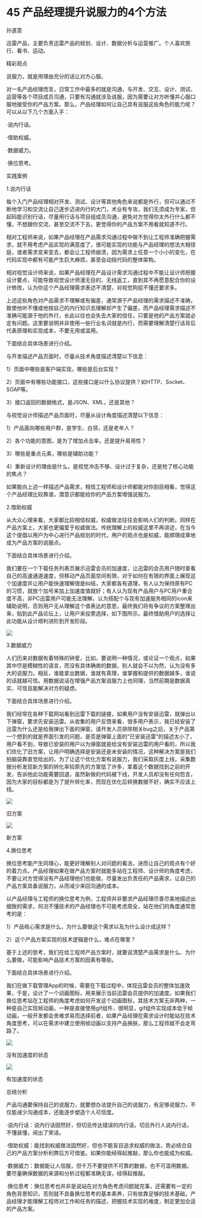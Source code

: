 # 45 产品经理提升说服力的4个方法

孙遂意

迅雷产品，主要负责迅雷产品的规划、设计、数据分析与运营推广。个人喜欢旅行、看书、运动。

精彩观点

说服力，就是用理由充分的话让对方心服。

对一名产品经理而言，日常工作中最多的就是沟通，与开发、交互、设计、测试、运营等各个项目成员沟通，只要有沟通就涉及说服，因为需要让对方听懂并心服口服地接受你的产品方案。那么，产品经理如何让自己具有说服这些角色的能力呢？可以从以下几个方面入手：

·说内行话。

·借助权威。

·数据威力。

·换位思考。

实践案例

1.说内行话

每个入门产品经理相对开发、测试、设计等其他角色来说都是外行，但可以通过不断地学习和交流让自己逐步迈进内行的大门，术业有专攻，我们无须成为专家，但起码能识别行话，尽量用行话与项目组成员沟通，避免对方觉得你太外行什么都不懂，不想跟你交流，甚至交流不下去，更觉得你的产品方案不用看就知道不行。

相对工程师来说，如果产品经理在产品需求沟通过程中做不到让工程师准确把握需求，就不用考虑产品实现的满意度了，很可能实现的功能与产品经理的想法大相径庭，或者需求变来变去，都会让工程师崩溃，因为需求上任意一个小小的变化，在代码实现中都有可能产生巨大麻烦，甚至会动摇代码的整体架构。

相对视觉设计师来说，如果产品经理在产品设计需求沟通过程中不能让设计师把握设计要点，可能导致视觉设计师漫无目的，无线返工，直到其不再愿意配合你的设计修改，认为你这个产品经理需求表述不清楚，对视觉狗屁不懂还要求多。

上述这些角色对产品需求不理解或有偏差，通常源于产品经理的需求描述不准确，致使他听不懂或他按自己的内行知识去理解却产生了偏差，而产品经理需求描述不准确可能源于他的外行，长此以往也会失去大家的信任，只要是他的产品方案就必定有问题。这里要说明并非使用一些行业名词就是内行，而需要理解清楚行话背后代表原理和实现成本，不要无用或滥用。

下面结合具体场景进行介绍。

与开发描述产品页面时，尽量从技术角度描述清楚以下信息：

1）页面中哪些是客户端实现，哪些是后台实现？

2）页面中有哪些功能接口，这些接口是以什么协议提供？如HTTP、Socket、SOAP等。

3）接口返回的数据格式，是JSON、XML，还是其他？

与视觉设计师描述产品页面时，尽量从设计角度描述清楚以下信息：

1）产品面向哪些用户群，是学生、白领，还是老年人？

2）各个功能的意图，是为了增加点击率，还是提升易用性？

3）哪些是重点元素，哪些是辅助功能？

4）重新设计的理由是什么，是视觉冲击不够、设计过于复杂，还是抢了核心功能的焦点？

如果能向上述一样描述产品需求，相信工程师和设计师都能对你刮目相看，觉得这个产品经理比较靠谱，潜意识都能给你的产品方案增强说服力。

2.借助权威

从大众心理来看，大家都比较相信权威，权威做法往往会影响人们的判断。同样在产品方案上，大家也更偏爱于权威做法。传统理解上的权威这里不再讲述，在当今这个提倡以用户为中心进行产品规划的时代，用户的观点也是权威，能顺理成章地成为产品方案的说服点。

下面结合具体场景进行介绍。

我们要在一个下载任务列表页展示迅雷会员的加速度，让迅雷的会员用户随时查看自己的高速通道速度，但移动产品页面空间有限，对于如何在有限的界面上展现这个加速度并让用户能快速理解很是纠结，大家都各有道理，有人认为保持原有PC的习惯，就放个加号来加上加速度值就好；有人认为现有产品用户与PC用户重合度不高，非PC迅雷用户可能无法理解，认为搭配个与现有加速服务相同的icon来辅助说明，否则用户无从理解这个值表达的意思，最终我们将有争议的方案整理出来，贴到此产品论坛上，让用户来投票选择，如下图所示。最终借助用户的选择让此功能从设计顺利进阶到开发阶段。

![](images/image01850_jpeg)

3.数据威力

人们历来对数据有着特殊的钟爱，比如，要说明一种情况，或论证一个观点，如果其中尽是模糊性的语言，而没有具体确凿的数据，别人就会不以为然，认为没有多大的说服力。相反，谁能拿出数据，谁就有真理，谁掌握和提供的数据越多，谁说的话就越可信。用数据说话在增强产品方案说服力上也同理，当然前期是数据真实、可信且能解决对方的疑虑。

下面结合具体场景进行介绍。

我们经常在各种下载网站看到迅雷下载的链接，如果用户没有安装迅雷，就弹出以下弹窗，要求先安装迅雷。从收集的用户反馈来看，很多用户表示，我已经安装了迅雷为什么还是给我弹出下面的弹窗，请开发人员排除相关bug之后，关于产品第一个想到的就是界面引发的问题，是否是弹窗上面的“已安装迅雷”的描述太小了，用户看不到，导致已安装的用户以为弹窗就是给没有安装迅雷的用户看的，所以我们优化了旧方案，让用户明确选择是安装还是未安装的情况，这种解决方案是我们拍脑袋靠直觉给出的，为了让这个优化方案有说服力，我们采取灰度上线，采集数据分析发现新方案的转化率较原先的方案低了许多，拿着这个数据找到之前的开发，告诉他此功能需要回退，虽然新做的代码被下线，开发人员却没有任何怨言，因为大家的目标都是为了提升转化率，而现在优化后转换数据不好，确实不应该上线。

![](images/image01851_jpeg)

旧方案

![](images/image01852_jpeg)

新方案

4.换位思考

换位思考能产生同理心，能更好理解别人对问题的看法，进而让自己的观点有个好的着力点。产品经理如果在做产品方案时就能多站在工程师、设计师的角度考虑，不要让对方觉得没有产品经理他们也能做，尽量发出负责任的产品需求，让自己的产品方案具备说服力，从而减少来回沟通的成本。

以产品经理与工程师的换位思考为例，工程师并非要求产品经理尽善尽美地描述出细致的需求，何况不懂技术的产品经理也不可能考虑周全，站在他们的角度通常思考的是：

1）产品核心需求是什么，为什么要做这个需求以及为什么设计成这样？

2）这个产品方案实现的技术逻辑是什么，难点在哪里？

基于上述的思考，我们在给工程师产品方案时，就要说清楚产品需求是什么、为什么要做，可能影响产品技术方案的因素有哪些。

下面结合具体场景进行介绍。

我们在做下载管理App的时候，需要在下载过程中，体现迅雷会员的整体加速效果，于是，设计了一个动画图标，用来展示当前迅雷会员提供的加速度。如果我们换位思考站在工程师的角度考虑如何开发这个动画图标，其技术方案无非两种，一种是自己实现帧动画，一种是直接使用gif组件，很明显，gif组件实现成本低于帧动画，一般开发都会舍难求易而选择前者，如果产品经理在需求设计时能站在技术角度思考，可以在需求中建立使用帧动画以支持产品换肤，那么工程师就不会走弯路了。

![](images/image01853_jpeg)

没有加速度的状态

![](images/image01854_jpeg)

有加速度的状态

总结分析

产品沟通要保持自己的说服力，就要想办法提升自己的说服力，有足够说服力，不仅能减少沟通成本，还能逐步塑造个人可信度。

·说内行话：说内行话固然好，但切忌传达错误的内行话，切忌外行人说内行话，不懂装懂，闹出了笑话。

·借助权威：能找到权威做法固然好，但也不能盲目追求权威的做法，势必结合自己的产品方案分析利弊后方可借鉴。如果你能经得起推敲，那么你也能成为权威。

·数据威力：数据能让人信服，但千万不要提供不可靠的数据，也不可滥用数据。要尽量确保数据的来源和分析过程都准确无误，经得起推敲。

·换位思考：换位思考也并非是说站在对方角色考虑问题就完事，还需要有一定的角色背景知识，否则就不具备换位思考的基本素养，只有依靠足够的技术基础，产品经理才能理解工程师对工作和任务的描述，把握技术实现的难度，制定更加合适的产品方案。
